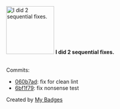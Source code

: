 <img src="https://my-badges.github.io/my-badges/fix-2.png" alt="I did 2 sequential fixes." title="I did 2 sequential fixes." width="128">
<strong>I did 2 sequential fixes.</strong>
<br><br>

Commits:

- <a href="https://github.com/earnubs/my.ubuntu.com/commit/060b7adeb742a5ba1a9b6b6c74d111c54a442866">060b7ad</a>: fix for clean lint
- <a href="https://github.com/earnubs/my.ubuntu.com/commit/6bf1f7955800aece3be391f5f9174318085142ec">6bf1f79</a>: fix nonsense test


Created by <a href="https://github.com/my-badges/my-badges">My Badges</a>